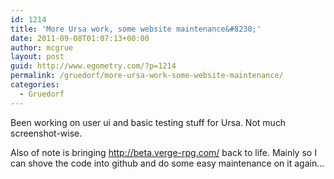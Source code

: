 ```yaml
---
id: 1214
title: 'More Ursa work, some website maintenance&#8230;'
date: 2011-09-08T01:07:13+00:00
author: mcgrue
layout: post
guid: http://www.egometry.com/?p=1214
permalink: /gruedorf/more-ursa-work-some-website-maintenance/
categories:
  - Gruedorf
---
```

Been working on user ui and basic testing stuff for Ursa. Not much screenshot-wise.

Also of note is bringing http://beta.verge-rpg.com/ back to life. Mainly so I can shove the code into github and do some easy maintenance on it again&#8230;